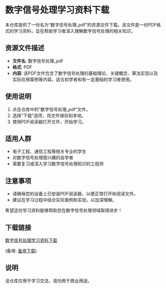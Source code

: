 # 数字信号处理学习资料下载

本仓库提供了一份名为“数字信号处理_pdf”的资源文件下载。该文件是一份PDF格式的学习资料，旨在帮助学习者深入理解数字信号处理的相关知识。

## 资源文件描述

- **文件名**: 数字信号处理_pdf
- **格式**: PDF
- **内容**: 该PDF文件包含了数字信号处理的基础理论、关键概念、算法实现以及实际应用案例等内容。适合初学者和有一定基础的学习者使用。

## 使用说明

1. 点击仓库中的“数字信号处理_pdf”文件。
2. 选择“下载”选项，将文件保存到本地。
3. 使用PDF阅读器打开文件，开始学习。

## 适用人群

- 电子工程、通信工程等相关专业的学生
- 对数字信号处理感兴趣的自学者
- 需要复习或深入学习数字信号处理知识的工程师

## 注意事项

- 请确保您的设备上已安装PDF阅读器，以便正常打开和阅读文件。
- 建议在学习过程中结合实际案例和实验，以加深理解。

希望这份学习资料能够帮助您在数字信号处理领域取得进步！

## 下载链接
[数字信号处理学习资料下载](https://pan.quark.cn/s/739e6cd639f0) 

(备用: [备用下载](https://pan.baidu.com/s/1UWvtUi5unB9hOVtFWvEIng?pwd=1234))

## 说明

该仓库仅用于学习交流，请勿用于商业用途。
